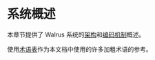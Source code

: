 # 系统概述

本章节提供了 Walrus 系统的[架构](./architecture_zh.md)和[编码机制](./encoding_zh.md)概述。

使用[术语表](../glossary_zh.md)作为本文档中使用的许多加粗术语的参考。